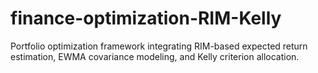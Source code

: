 # finance-optimization-RIM-Kelly
Portfolio optimization framework integrating RIM-based expected return estimation, EWMA covariance modeling, and Kelly criterion allocation.
